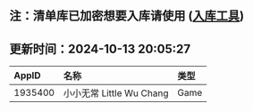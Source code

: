 ## 注：清单库已加密想要入库请使用 ([入库工具](https://github.com/BlankTMing/ManifestAutoUpdate/releases))

## 更新时间：2024-10-13 20:05:27
| AppID | 名称 | 类型  |
| :-------------------- | :----------------------------- | :----------- |
| 1935400 | 小小无常 Little Wu Chang| Game |

